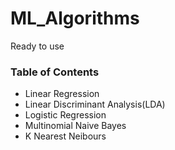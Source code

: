 # ML_Algorithms
Ready to use


### Table of Contents

- Linear Regression
- Linear Discriminant Analysis(LDA)
- Logistic Regression
- Multinomial Naive Bayes
- K Nearest Neibours

